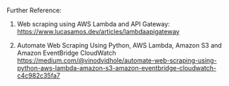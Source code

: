 Further Reference: 

1. Web scraping using AWS Lambda and API Gateway:
https://www.lucasamos.dev/articles/lambdaapigateway

2. Automate Web Scraping Using Python, AWS Lambda, Amazon S3 and Amazon EventBridge CloudWatch https://medium.com/@vinodvidhole/automate-web-scraping-using-python-aws-lambda-amazon-s3-amazon-eventbridge-cloudwatch-c4c982c35fa7